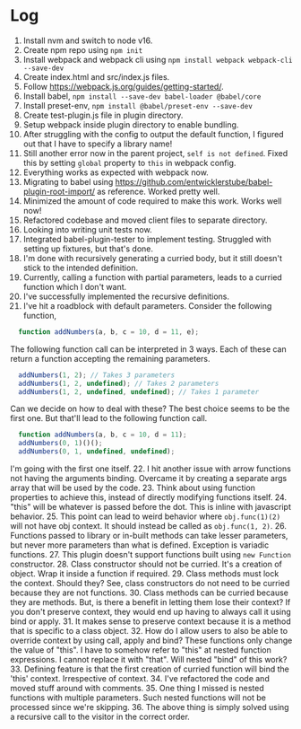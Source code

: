 # Log

1. Install nvm and switch to node v16.
2. Create npm repo using `npm init`
3. Install webpack and webpack cli using `npm install webpack webpack-cli --save-dev`
4. Create index.html and src/index.js files.
5. Follow https://webpack.js.org/guides/getting-started/.
6. Install babel, `npm install --save-dev babel-loader @babel/core`
7. Install preset-env, `npm install @babel/preset-env --save-dev`
8. Create test-plugin.js file in plugin directory.
9. Setup webpack inside plugin directory to enable bundling.
10. After struggling with the config to output the default function, I figured out that I have to specify a library name!
11. Still another error now in the parent project, `self is not defined`. Fixed this by setting `global` property to `this` in webpack config.
12. Everything works as expected with webpack now.
13. Migrating to babel using https://github.com/entwicklerstube/babel-plugin-root-import/ as reference. Worked pretty well.
14. Minimized the amount of code required to make this work. Works well now!
15. Refactored codebase and moved client files to separate directory.
16. Looking into writing unit tests now.
17. Integrated babel-plugin-tester to implement testing. Struggled with setting up fixtures, but that's done.
18. I'm done with recursively generating a curried body, but it still doesn't stick to the intended definition.
19. Currently, calling a function with partial parameters, leads to a curried function which I don't want.
20. I've successfully implemented the recursive definitions.
21. I've hit a roadblock with default parameters. Consider the following function,
```js
  function addNumbers(a, b, c = 10, d = 11, e);
```
The following function call can be interpreted in 3 ways. Each of these can return a function accepting the remaining parameters.
```js
  addNumbers(1, 2); // Takes 3 parameters
  addNumbers(1, 2, undefined); // Takes 2 parameters
  addNumbers(1, 2, undefined, undefined); // Takes 1 parameter
```
Can we decide on how to deal with these? The best choice seems to be the first one. But that'll lead to the following function call.
```js
  function addNumbers(a, b, c = 10, d = 11);
  addNumbers(0, 1)()();
  addNumbers(0, 1, undefined, undefined);
```
I'm going with the first one itself.
22. I hit another issue with arrow functions not having the arguments binding. Overcame it by creating a separate args array that will be used by the code.
23. Think about using function properties to achieve this, instead of directly modifying functions itself.
24. "this" will be whatever is passed before the dot. This is inline with javascript behavior.
25. This point can lead to weird behavior where `obj.func(1)(2)` will not have obj context. It should instead be called as `obj.func(1, 2)`.
26. Functions passed to library or in-built methods can take lesser parameters, but never more parameters than what is defined. Exception is variadic functions.
27. This plugin doesn't support functions built using `new Function` constructor.
28. Class constructor should not be curried. It's a creation of object. Wrap it inside a function if required.
29. Class methods must lock the context. Should they? See, class constructors do not need to be curried because they are not functions.
30. Class methods can be curried because they are methods. But, is there a benefit in letting them lose their context?
  If you don't preserve context, they would end up having to always call it using bind or apply.
31. It makes sense to preserve context because it is a method that is specific to a class object.
32. How do I allow users to also be able to override context by using call, apply and bind? These functions only
  change the value of "this". I have to somehow refer to "this" at nested function expressions. I cannot replace
  it with "that". Will nested "bind" of this work? 
33. Defining feature is that the first creation of curried function will bind the 'this' context. Irrespective of context.
34. I've refactored the code and moved stuff around with comments.
35. One thing I missed is nested functions with multiple parameters. Such nested functions will not be processed since we're skipping.
36. The above thing is simply solved using a recursive call to the visitor in the correct order.